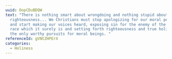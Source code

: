 ```yaml
---
uuid: OopCDuBDQW
text: "There is nothing smart about wrongdoing and nothing stupid about
  righteousness... We Christians must stop apologizing for our moral position
  and start making our voices heard, exposing sin for the enemy of the human
  race which it surely is and setting forth righteousness and true holiness as
  the only worthy pursuits for moral beings. "
referenceId: gVNtZHPErX
categories:
  - Holiness
---
```

